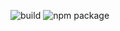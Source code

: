 <!-- @format -->

![build](https://img.shields.io/badge/build-passing-success.svg)
![npm package](https://img.shields.io/badge/npm%20package-1.1.3-success.svg)
